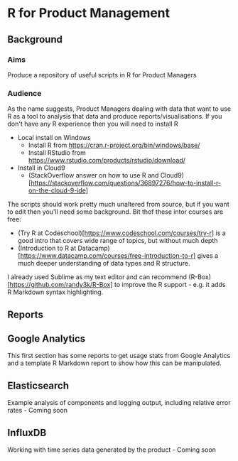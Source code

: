 # R for Product Management

## Background
### Aims
Produce a repository of useful scripts in R for Product Managers

### Audience
As the name suggests, Product Managers dealing with data that want to use R as a tool to analysis that data and produce reports/visualisations. If you don't have any R experience then you will need to install R

* Local install on Windows
  * Install R from https://cran.r-project.org/bin/windows/base/
  * Install RStudio from https://www.rstudio.com/products/rstudio/download/
* Install in Cloud9
  * (StackOverflow answer on how to use R and Cloud9)[https://stackoverflow.com/questions/36897276/how-to-install-r-on-the-cloud-9-ide]
  
 The scripts should work pretty much unaltered from source, but if you want to edit then you'll need some background. Bit thof these intor courses are free:
 * (Try R at Codeschool)[https://www.codeschool.com/courses/try-r] is a good intro that covers wide range of topics, but without much depth
 * (Introduction to R at Datacamp)[https://www.datacamp.com/courses/free-introduction-to-r] gives a much deeper understanding of data types and R structure.

I already used Sublime as my text editor and can recommend (R-Box)[https://github.com/randy3k/R-Box] to improve the R support - e.g. it adds R Markdown syntax highlighting.

## Reports
## Google Analytics
This first section has some reports to get usage stats from Google Analytics and a template R Markdown report to show how this can be manipulated.

## Elasticsearch
Example analysis of components and logging output, including relative error rates - Coming soon

## InfluxDB
Working with time series data generated by the product - Coming soon
